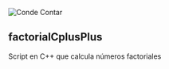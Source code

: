 ![Conde Contar](http://p1.trrsf.com/image/fget/cf/1280/500/images.terra.com/2013/10/21/count-von-count.jpeg)

## factorialCplusPlus

Script en C++ que calcula números factoriales

